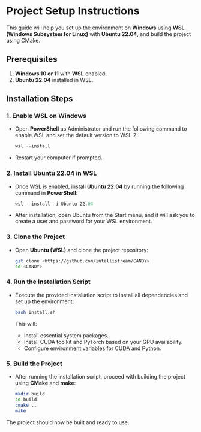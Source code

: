 # Project Setup Instructions

This guide will help you set up the environment on **Windows** using **WSL (Windows Subsystem for Linux)** with **Ubuntu 22.04**, and build the project using CMake.

## Prerequisites

1. **Windows 10 or 11** with **WSL** enabled.
2. **Ubuntu 22.04** installed in WSL.

## Installation Steps

### 1. Enable WSL on Windows

- Open **PowerShell** as Administrator and run the following command to enable WSL and set the default version to WSL 2:

  ```powershell
  wsl --install
  ```

- Restart your computer if prompted.

### 2. Install Ubuntu 22.04 in WSL

- Once WSL is enabled, install **Ubuntu 22.04** by running the following command in **PowerShell**:

  ```powershell
  wsl --install -d Ubuntu-22.04
  ```

- After installation, open Ubuntu from the Start menu, and it will ask you to create a user and password for your WSL environment.

### 3. Clone the Project

- Open **Ubuntu (WSL)** and clone the project repository:

  ```bash
  git clone <https://github.com/intellistream/CANDY>
  cd <CANDY>
  ```

### 4. Run the Installation Script

- Execute the provided installation script to install all dependencies and set up the environment:

  ```bash
  bash install.sh
  ```

  This will:
    - Install essential system packages.
    - Install CUDA toolkit and PyTorch based on your GPU availability.
    - Configure environment variables for CUDA and Python.

### 5. Build the Project

- After running the installation script, proceed with building the project using **CMake** and **make**:

  ```bash
  mkdir build
  cd build
  cmake ..
  make
  ```

The project should now be built and ready to use.